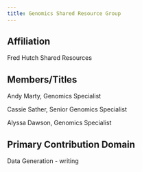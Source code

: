 ```yaml
---
title: Genomics Shared Resource Group
---
```

## Affiliation
Fred Hutch Shared Resources


## Members/Titles
Andy Marty, Genomics Specialist

Cassie Sather, Senior Genomics Specialist

Alyssa Dawson, Genomics Specialist


## Primary Contribution Domain
Data Generation - writing
